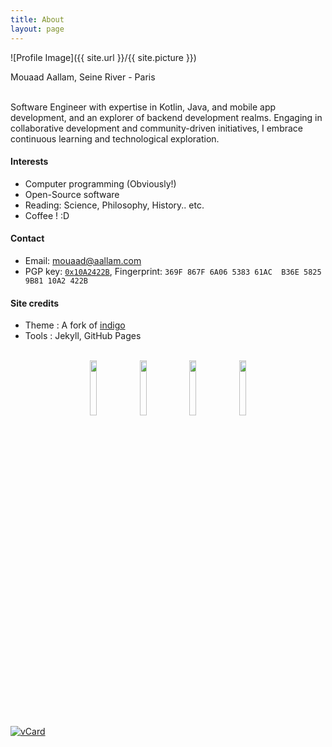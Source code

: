 ```yaml
---
title: About
layout: page
---
```

![Profile Image]({{ site.url }}/{{ site.picture }})
<figcaption class="caption">Mouaad Aallam, Seine River - Paris</figcaption>

<br/>

Software Engineer with expertise in Kotlin, Java, and mobile app development, and an explorer of backend development realms. Engaging in collaborative development and community-driven initiatives, I embrace continuous learning and technological exploration.

#### Interests
* Computer programming (Obviously!)
* Open-Source software
* Reading: Science, Philosophy, History.. etc.
* Coffee ! :D

#### Contact
* Email:  mouaad@aallam.com
* PGP key: [`0x10A2422B`](https://keyserver2.pgp.com/vkd/SubmitSearch.event?&&SearchCriteria=mouaad%40aallam.com), Fingerprint: `369F 867F 6A06 5383 61AC  B36E 5825 9B81 10A2 422B`

#### Site credits
* Theme : A fork of [indigo](https://github.com/sergiokopplin/indigo)
* Tools : Jekyll, GitHub Pages

<br/>

<center>
<a href="https://www.youracclaim.com/badges/6b6ebc04-9a38-4311-8d2b-6fba5c9852ae"><img src="{{ site.url }}/assets/images/badge/oca.png" style="width: 15%; display: inline!important;"/></a>
<a href="https://www.youracclaim.com/badges/441df602-eb18-4ce9-91b1-54996fffe1ec"><img src="{{ site.url }}/assets/images/badge/ocp.png" style="width: 15%; display: inline!important;"/></a>
<a href="https://www.credential.net/ipw6amqw"><img src="{{ site.url }}/assets/images/badge/aad.png" style="width: 15%; display: inline!important;"/></a>
<a href="https://www.credly.com/badges/c2254e09-146d-4a23-bd78-471a19a1b756"><img src="{{ site.url }}/assets/images/badge/ckad.png" style="width: 15%; display: inline!important;"/></a>
</center>

<a href="{{ site.url }}/assets/files/MouaadAallam.vcard">
 <img src="{{ site.url }}/assets/images/MouaadAallamQR.png" style="width: inherit;" alt="vCard" /></a>

